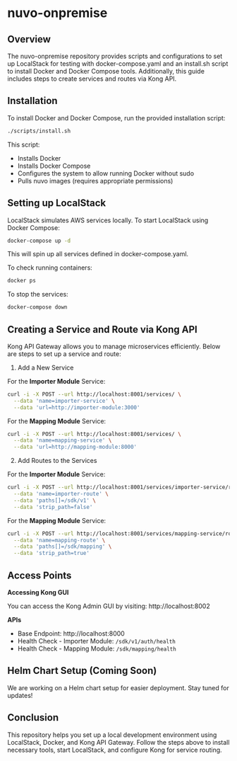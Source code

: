 # nuvo-onpremise

## Overview

The nuvo-onpremise repository provides scripts and configurations to set up LocalStack for testing with docker-compose.yaml and an install.sh script to install Docker and Docker Compose tools. Additionally, this guide includes steps to create services and routes via Kong API.

## Installation

To install Docker and Docker Compose, run the provided installation script:

```bash
./scripts/install.sh
```

This script:

- Installs Docker
- Installs Docker Compose
- Configures the system to allow running Docker without sudo
- Pulls nuvo images (requires appropriate permissions)

## Setting up LocalStack

LocalStack simulates AWS services locally. To start LocalStack using Docker Compose:

```bash
docker-compose up -d
```

This will spin up all services defined in docker-compose.yaml.

To check running containers:

```bash
docker ps
```

To stop the services:

```bash
docker-compose down
```

## Creating a Service and Route via Kong API

Kong API Gateway allows you to manage microservices efficiently. Below are steps to set up a service and route:

1. Add a New Service

For the **Importer Module** Service:

```bash
curl -i -X POST --url http://localhost:8001/services/ \
  --data 'name=importer-service' \
  --data 'url=http://importer-module:3000'
```

For the **Mapping Module** Service:

```bash
curl -i -X POST --url http://localhost:8001/services/ \
  --data 'name=mapping-service' \
  --data 'url=http://mapping-module:8000'
```

2. Add Routes to the Services

For the **Importer Module** Service:

```bash
curl -i -X POST --url http://localhost:8001/services/importer-service/routes \
  --data 'name=importer-route' \
  --data 'paths[]=/sdk/v1' \
  --data 'strip_path=false'
```

For the **Mapping Module** Service:

```bash
curl -i -X POST --url http://localhost:8001/services/mapping-service/routes \
  --data 'name=mapping-route' \
  --data 'paths[]=/sdk/mapping' \
  --data 'strip_path=true'
```

## Access Points

**Accessing Kong GUI**

You can access the Kong Admin GUI by visiting: http://localhost:8002

**APIs**

- Base Endpoint: http://localhost:8000
- Health Check - Importer Module: `/sdk/v1/auth/health`
- Health Check - Mapping Module: `/sdk/mapping/health`

## Helm Chart Setup (Coming Soon)

We are working on a Helm chart setup for easier deployment. Stay tuned for updates!

## Conclusion

This repository helps you set up a local development environment using LocalStack, Docker, and Kong API Gateway. Follow the steps above to install necessary tools, start LocalStack, and configure Kong for service routing.
